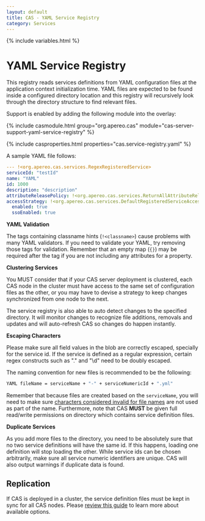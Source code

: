 ```yaml
---
layout: default
title: CAS - YAML Service Registry
category: Services
---
```


{% include variables.html %}

# YAML Service Registry

This registry reads services definitions from YAML configuration files at the application context initialization time.
YAML files are expected to be found inside a configured directory location and this registry will recursively look through
the directory structure to find relevant files.

Support is enabled by adding the following module into the overlay:

{% include casmodule.html group="org.apereo.cas" module="cas-server-support-yaml-service-registry" %}

{% include casproperties.html properties="cas.service-registry.yaml" %}


A sample YAML file follows:

```yml
--- !<org.apereo.cas.services.RegexRegisteredService>
serviceId: "testId"
name: "YAML"
id: 1000
description: "description"
attributeReleasePolicy: !<org.apereo.cas.services.ReturnAllAttributeReleasePolicy> {}
accessStrategy: !<org.apereo.cas.services.DefaultRegisteredServiceAccessStrategy>
  enabled: true
  ssoEnabled: true
```

<div class="alert alert-warning"><strong>YAML Validation</strong><p>
The tags containing classname hints (<code>!&lt;classname&gt;</code>) cause problems with many YAML validators. If you need to validate your YAML, try removing those tags for validation. Remember that an empty map (<code>{}</code>) may be required after the tag if you are not including any attributes for a property.
</p></div>

<div class="alert alert-warning"><strong>Clustering Services</strong><p>
You MUST consider that if your CAS server deployment is clustered, each CAS node in the cluster must have
access to the same set of configuration files as the other, or you may have to devise a strategy to keep
changes synchronized from one node to the next.
</p></div>

The service registry is also able to auto detect changes to the specified directory. It will monitor changes to recognize
file additions, removals and updates and will auto-refresh CAS so changes do happen instantly.

<div class="alert alert-info"><strong>Escaping Characters</strong><p>
Please make sure all field values in the blob are correctly escaped, specially for the service id. If the service is defined as a regular expression, certain regex constructs such as "." and "\d" need to be doubly escaped.
</p></div>


The naming convention for new files is recommended to be the following:

```bash
YAML fileName = serviceName + "-" + serviceNumericId + ".yml"
```

Remember that because files are created based on the `serviceName`, you will need to make sure [characters considered invalid for file names](https://en.wikipedia.org/wiki/Filename#Reserved_characters_and_words) are not used as part of the name. Furthermore, note that CAS **MUST** be given full read/write permissions on directory which contains service definition files.

<div class="alert alert-warning"><strong>Duplicate Services</strong><p>
As you add more files to the directory, you need to be absolutely sure that no two service definitions
will have the same id. If this happens, loading one definition will stop loading the other. While service ids
can be chosen arbitrarily, make sure all service numeric identifiers are unique. CAS will also output warnings
if duplicate data is found.
</p></div>


## Replication

If CAS is deployed in a cluster, the service definition files must be kept in sync for all CAS nodes. Please [review this guide](Configuring-Service-Replication.html) to learn more about available options.
